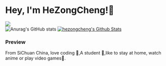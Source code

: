 # Hey, I'm HeZongCheng!👏
![](https://moe-counter.glitch.me/get/@hezongcheng.github.readme?theme=rule34)<br>
![Anurag's GitHub stats](https://github-readme-stats.vercel.app/api?username=hezongcheng&show_icons=true&theme=dark)
[![hezongcheng's Github Stats](https://github-readme-stats.vercel.app/api/top-langs/?username=hezongcheng&theme=dark&langs_count=6&layout=compact)](https://github.com/anuraghazra/github-readme-stats)
### Preview
From SiChuan China, love coding 🐘,A student 🏫,like to stay at home, watch anime or play video games🌿.










